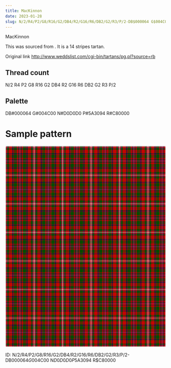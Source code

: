 ```yaml
---
title: MacKinnon
date: 2023-01-28
slug: N/2/R4/P2/G8/R16/G2/DB4/R2/G16/R6/DB2/G2/R3/P/2-DB$000064 G$004C00 N$D0D0D0 P$5A3094 R$C80000
---
```

MacKinnon

This was sourced from <no value>.  It is a 14 stripes tartan.

Original link http://www.weddslist.com/cgi-bin/tartans/pg.pl?source=rb

## Thread count
N/2 R4 P2 G8 R16 G2 DB4 R2 G16 R6 DB2 G2 R3 P/2

## Palette
DB#000064 G#004C00 N#D0D0D0 P#5A3094 R#C80000

# Sample pattern

![Tartan detail](tartan.png "N/2 R4 P2 G8 R16 G2 DB4 R2 G16 R6 DB2 G2 R3 P/2 tartan")

ID: N/2/R4/P2/G8/R16/G2/DB4/R2/G16/R6/DB2/G2/R3/P/2-DB$000064 G$004C00 N$D0D0D0 P$5A3094 R$C80000